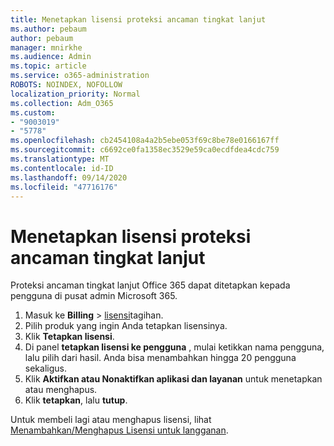 ```yaml
---
title: Menetapkan lisensi proteksi ancaman tingkat lanjut
ms.author: pebaum
author: pebaum
manager: mnirkhe
ms.audience: Admin
ms.topic: article
ms.service: o365-administration
ROBOTS: NOINDEX, NOFOLLOW
localization_priority: Normal
ms.collection: Adm_O365
ms.custom:
- "9003019"
- "5778"
ms.openlocfilehash: cb2454108a4a2b5ebe053f69c8be78e0166167ff
ms.sourcegitcommit: c6692ce0fa1358ec3529e59ca0ecdfdea4cdc759
ms.translationtype: MT
ms.contentlocale: id-ID
ms.lasthandoff: 09/14/2020
ms.locfileid: "47716176"
---
```

# <a name="assign-advanced-threat-protection-licenses"></a>Menetapkan lisensi proteksi ancaman tingkat lanjut

Proteksi ancaman tingkat lanjut Office 365 dapat ditetapkan kepada pengguna di pusat admin Microsoft 365.

1. Masuk ke **Billing**  >  [lisensi](https://go.microsoft.com/fwlink/p/?linkid=842264)tagihan.
2. Pilih produk yang ingin Anda tetapkan lisensinya.
3. Klik **Tetapkan lisensi**.
4. Di panel **tetapkan lisensi ke pengguna**  , mulai ketikkan nama pengguna, lalu pilih dari hasil. Anda bisa menambahkan hingga 20 pengguna sekaligus.
5. Klik **Aktifkan atau Nonaktifkan aplikasi dan layanan**  untuk menetapkan atau menghapus.
6. Klik **tetapkan**, lalu  **tutup**.

Untuk membeli lagi atau menghapus lisensi, lihat [Menambahkan/Menghapus Lisensi untuk langganan](https://docs.microsoft.com/microsoft-365/commerce/licenses/buy-licenses?view=o365-worldwide#add-or-remove-licenses-for-your-business-subscription).